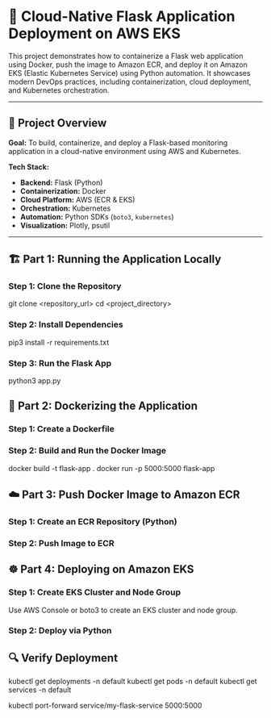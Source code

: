# 🚀 Cloud-Native Flask Application Deployment on AWS EKS

This project demonstrates how to containerize a Flask web application using Docker, push the image to Amazon ECR, and deploy it on Amazon EKS (Elastic Kubernetes Service) using Python automation.
It showcases modern DevOps practices, including containerization, cloud deployment, and Kubernetes orchestration.

---

## 🧩 Project Overview

**Goal:**
To build, containerize, and deploy a Flask-based monitoring application in a cloud-native environment using AWS and Kubernetes.

**Tech Stack:**
- **Backend:** Flask (Python)
- **Containerization:** Docker
- **Cloud Platform:** AWS (ECR & EKS)
- **Orchestration:** Kubernetes
- **Automation:** Python SDKs (`boto3`, `kubernetes`)
- **Visualization:** Plotly, psutil

---

## 🏗️ Part 1: Running the Application Locally

### Step 1: Clone the Repository
git clone <repository_url>
cd <project_directory>

### Step 2: Install Dependencies
pip3 install -r requirements.txt

### Step 3: Run the Flask App
python3 app.py

## 🐳 Part 2: Dockerizing the Application

### Step 1: Create a Dockerfile
### Step 2: Build and Run the Docker Image
docker build -t flask-app .
docker run -p 5000:5000 flask-app

## ☁️ Part 3: Push Docker Image to Amazon ECR
### Step 1: Create an ECR Repository (Python)
### Step 2: Push Image to ECR

## ☸️ Part 4: Deploying on Amazon EKS
### Step 1: Create EKS Cluster and Node Group
Use AWS Console or boto3 to create an EKS cluster and node group.

### Step 2: Deploy via Python
## 🔍 Verify Deployment
kubectl get deployments -n default
kubectl get pods -n default
kubectl get services -n default


kubectl port-forward service/my-flask-service 5000:5000
